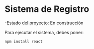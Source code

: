 <h1> Sistema de Registro</h1> 

-Estado del proyecto: En construcción

Para ejecutar el sistema, debes poner:

```npm install react```
